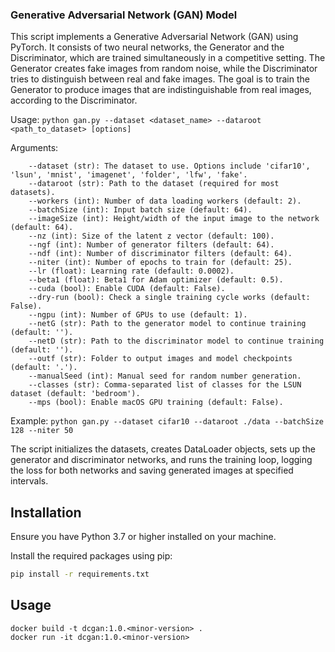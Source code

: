 ### Generative Adversarial Network (GAN) Model

This script implements a Generative Adversarial Network (GAN) using PyTorch. It consists of two neural networks, the Generator and the Discriminator, which are trained simultaneously in a competitive setting. The Generator creates fake images from random noise, while the Discriminator tries to distinguish between real and fake images. The goal is to train the Generator to produce images that are indistinguishable from real images, according to the Discriminator.

Usage:
    `python gan.py --dataset <dataset_name> --dataroot <path_to_dataset> [options]`

Arguments:
```
    --dataset (str): The dataset to use. Options include 'cifar10', 'lsun', 'mnist', 'imagenet', 'folder', 'lfw', 'fake'.
    --dataroot (str): Path to the dataset (required for most datasets).
    --workers (int): Number of data loading workers (default: 2).
    --batchSize (int): Input batch size (default: 64).
    --imageSize (int): Height/width of the input image to the network (default: 64).
    --nz (int): Size of the latent z vector (default: 100).
    --ngf (int): Number of generator filters (default: 64).
    --ndf (int): Number of discriminator filters (default: 64).
    --niter (int): Number of epochs to train for (default: 25).
    --lr (float): Learning rate (default: 0.0002).
    --beta1 (float): Beta1 for Adam optimizer (default: 0.5).
    --cuda (bool): Enable CUDA (default: False).
    --dry-run (bool): Check a single training cycle works (default: False).
    --ngpu (int): Number of GPUs to use (default: 1).
    --netG (str): Path to the generator model to continue training (default: '').
    --netD (str): Path to the discriminator model to continue training (default: '').
    --outf (str): Folder to output images and model checkpoints (default: '.').
    --manualSeed (int): Manual seed for random number generation.
    --classes (str): Comma-separated list of classes for the LSUN dataset (default: 'bedroom').
    --mps (bool): Enable macOS GPU training (default: False).
```

Example:
    `python gan.py --dataset cifar10 --dataroot ./data --batchSize 128 --niter 50`

The script initializes the datasets, creates DataLoader objects, sets up the generator and discriminator networks, and runs the training loop, logging the loss for both networks and saving generated images at specified intervals.

## Installation
Ensure you have Python 3.7 or higher installed on your machine.

Install the required packages using pip:

```bash
pip install -r requirements.txt
```

## Usage

```
docker build -t dcgan:1.0.<minor-version> .
docker run -it dcgan:1.0.<minor-version>
```
